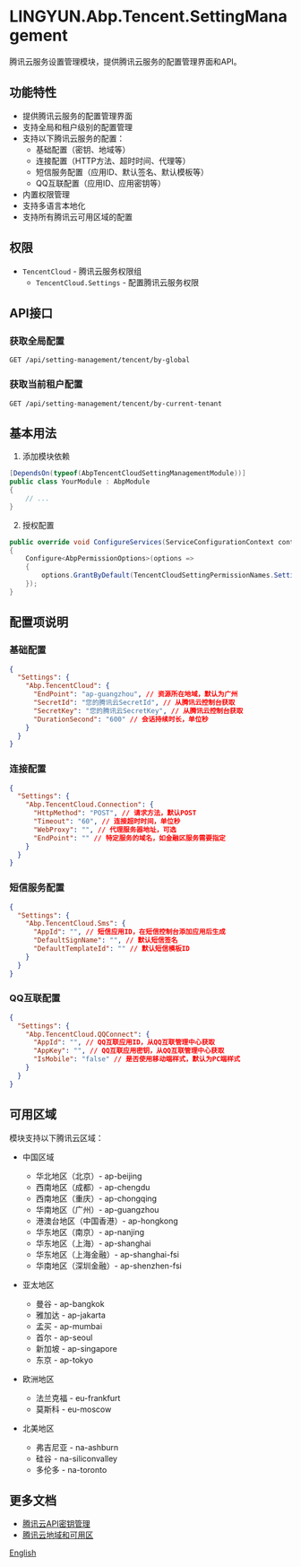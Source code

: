 # LINGYUN.Abp.Tencent.SettingManagement

腾讯云服务设置管理模块，提供腾讯云服务的配置管理界面和API。

## 功能特性

* 提供腾讯云服务的配置管理界面
* 支持全局和租户级别的配置管理
* 支持以下腾讯云服务的配置：
  * 基础配置（密钥、地域等）
  * 连接配置（HTTP方法、超时时间、代理等）
  * 短信服务配置（应用ID、默认签名、默认模板等）
  * QQ互联配置（应用ID、应用密钥等）
* 内置权限管理
* 支持多语言本地化
* 支持所有腾讯云可用区域的配置

## 权限

* `TencentCloud` - 腾讯云服务权限组
  * `TencentCloud.Settings` - 配置腾讯云服务权限

## API接口

### 获取全局配置

```http
GET /api/setting-management/tencent/by-global
```

### 获取当前租户配置

```http
GET /api/setting-management/tencent/by-current-tenant
```

## 基本用法

1. 添加模块依赖
```csharp
[DependsOn(typeof(AbpTencentCloudSettingManagementModule))]
public class YourModule : AbpModule
{
    // ...
}
```

2. 授权配置
```csharp
public override void ConfigureServices(ServiceConfigurationContext context)
{
    Configure<AbpPermissionOptions>(options =>
    {
        options.GrantByDefault(TencentCloudSettingPermissionNames.Settings);
    });
}
```

## 配置项说明

### 基础配置

```json
{
  "Settings": {
    "Abp.TencentCloud": {
      "EndPoint": "ap-guangzhou", // 资源所在地域，默认为广州
      "SecretId": "您的腾讯云SecretId", // 从腾讯云控制台获取
      "SecretKey": "您的腾讯云SecretKey", // 从腾讯云控制台获取
      "DurationSecond": "600" // 会话持续时长，单位秒
    }
  }
}
```

### 连接配置

```json
{
  "Settings": {
    "Abp.TencentCloud.Connection": {
      "HttpMethod": "POST", // 请求方法，默认POST
      "Timeout": "60", // 连接超时时间，单位秒
      "WebProxy": "", // 代理服务器地址，可选
      "EndPoint": "" // 特定服务的域名，如金融区服务需要指定
    }
  }
}
```

### 短信服务配置

```json
{
  "Settings": {
    "Abp.TencentCloud.Sms": {
      "AppId": "", // 短信应用ID，在短信控制台添加应用后生成
      "DefaultSignName": "", // 默认短信签名
      "DefaultTemplateId": "" // 默认短信模板ID
    }
  }
}
```

### QQ互联配置

```json
{
  "Settings": {
    "Abp.TencentCloud.QQConnect": {
      "AppId": "", // QQ互联应用ID，从QQ互联管理中心获取
      "AppKey": "", // QQ互联应用密钥，从QQ互联管理中心获取
      "IsMobile": "false" // 是否使用移动端样式，默认为PC端样式
    }
  }
}
```

## 可用区域

模块支持以下腾讯云区域：

* 中国区域
  * 华北地区（北京）- ap-beijing
  * 西南地区（成都）- ap-chengdu
  * 西南地区（重庆）- ap-chongqing
  * 华南地区（广州）- ap-guangzhou
  * 港澳台地区（中国香港）- ap-hongkong
  * 华东地区（南京）- ap-nanjing
  * 华东地区（上海）- ap-shanghai
  * 华东地区（上海金融）- ap-shanghai-fsi
  * 华南地区（深圳金融）- ap-shenzhen-fsi

* 亚太地区
  * 曼谷 - ap-bangkok
  * 雅加达 - ap-jakarta
  * 孟买 - ap-mumbai
  * 首尔 - ap-seoul
  * 新加坡 - ap-singapore
  * 东京 - ap-tokyo

* 欧洲地区
  * 法兰克福 - eu-frankfurt
  * 莫斯科 - eu-moscow

* 北美地区
  * 弗吉尼亚 - na-ashburn
  * 硅谷 - na-siliconvalley
  * 多伦多 - na-toronto

## 更多文档

* [腾讯云API密钥管理](https://console.cloud.tencent.com/cam/capi)
* [腾讯云地域和可用区](https://cloud.tencent.com/document/product/213/6091)

[English](./README.EN.md)
